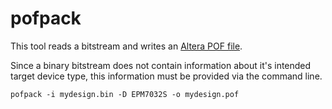 # pofpack

This tool reads a bitstream and writes an
<a href="https://github.com/programmable-logic-tools/altera-max7000-db/blob/master/POF.md">Altera POF file</a>.

Since a binary bitstream does not contain information about it's intended target device type,
this information must be provided via the command line.

~~~
pofpack -i mydesign.bin -D EPM7032S -o mydesign.pof
~~~

